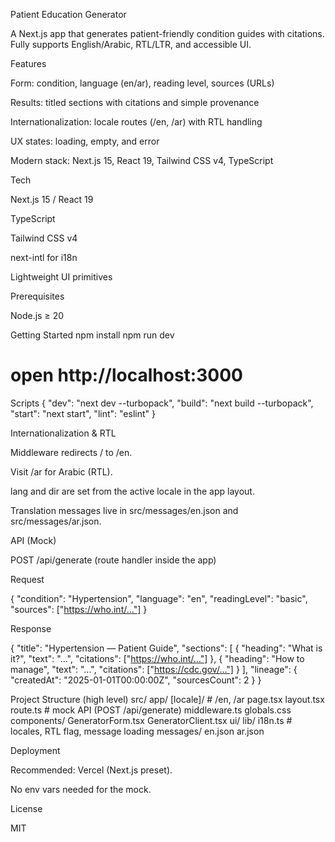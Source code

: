 Patient Education Generator

A Next.js app that generates patient-friendly condition guides with citations. Fully supports English/Arabic, RTL/LTR, and accessible UI.

Features

Form: condition, language (en/ar), reading level, sources (URLs)

Results: titled sections with citations and simple provenance

Internationalization: locale routes (/en, /ar) with RTL handling

UX states: loading, empty, and error

Modern stack: Next.js 15, React 19, Tailwind CSS v4, TypeScript

Tech

Next.js 15 / React 19

TypeScript

Tailwind CSS v4

next-intl for i18n

Lightweight UI primitives

Prerequisites

Node.js ≥ 20

Getting Started
npm install
npm run dev
# open http://localhost:3000

Scripts
{
  "dev": "next dev --turbopack",
  "build": "next build --turbopack",
  "start": "next start",
  "lint": "eslint"
}

Internationalization & RTL

Middleware redirects / to /en.

Visit /ar for Arabic (RTL).

lang and dir are set from the active locale in the app layout.

Translation messages live in src/messages/en.json and src/messages/ar.json.

API (Mock)

POST /api/generate (route handler inside the app)

Request

{
  "condition": "Hypertension",
  "language": "en",
  "readingLevel": "basic",
  "sources": ["https://who.int/..."]
}


Response

{
  "title": "Hypertension — Patient Guide",
  "sections": [
    { "heading": "What is it?", "text": "...", "citations": ["https://who.int/..."] },
    { "heading": "How to manage", "text": "...", "citations": ["https://cdc.gov/..."] }
  ],
  "lineage": { "createdAt": "2025-01-01T00:00:00Z", "sourcesCount": 2 }
}

Project Structure (high level)
src/
  app/
    [locale]/            # /en, /ar
      page.tsx
      layout.tsx
      route.ts           # mock API (POST /api/generate)
    middleware.ts
    globals.css
  components/
    GeneratorForm.tsx
    GeneratorClient.tsx
    ui/
  lib/
    i18n.ts              # locales, RTL flag, message loading
  messages/
    en.json
    ar.json

Deployment

Recommended: Vercel (Next.js preset).

No env vars needed for the mock.

License

MIT